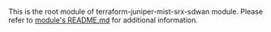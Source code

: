 This is the root module of terraform-juniper-mist-srx-sdwan module. Please refer to [module's README.md](https://github.com/tnonas/terraform-juniper-mist-srx-sdwan/blob/main/modules/srx_hub_and_spoke/README.md) for additional information.